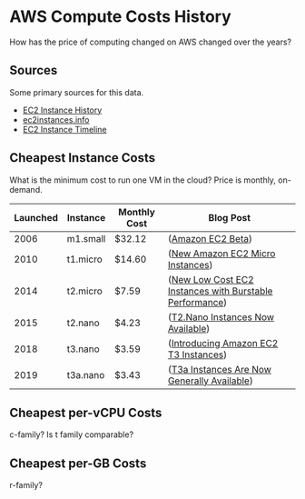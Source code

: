 # AWS Compute Costs History
How has the price of computing changed on AWS changed over the years?

## Sources
Some primary sources for this data.
* [EC2 Instance History](https://aws.amazon.com/blogs/aws/ec2-instance-history/)
* [ec2instances.info](https://ec2instances.info/)
* [EC2 Instance Timeline](https://instancetyp.es/)


## Cheapest Instance Costs
What is the minimum cost to run one VM in the cloud? Price is monthly, on-demand.

|Launched|Instance|Monthly Cost|Blog Post|
|--------|--------|------------|---------|
|2006   |m1.small   |$32.12  |([Amazon EC2 Beta](https://aws.amazon.com/blogs/aws/amazon_ec2_beta/))|
|2010   |t1.micro   |$14.60  |([New Amazon EC2 Micro Instances](https://aws.amazon.com/blogs/aws/new-amazon-ec2-micro-instances/))|
|2014   |t2.micro   |$7.59   |([New Low Cost EC2 Instances with Burstable Performance](https://aws.amazon.com/about-aws/whats-new/2014/07/01/introducing-t2-the-new-low-cost-general-purpose-instance-type-for-amazon-ec2/))|
|2015   |t2.nano    |$4.23   |([T2.Nano Instances Now Available](https://aws.amazon.com/blogs/aws/ec2-update-t2-nano-instances-now-available/))|
|2018   |t3.nano    |$3.59   |([Introducing Amazon EC2 T3 Instances](https://aws.amazon.com/about-aws/whats-new/2018/08/introducing-amazon-ec2-t3-instances/))|
|2019   |t3a.nano   |$3.43   |([T3a Instances Are Now Generally Available](https://aws.amazon.com/about-aws/whats-new/2019/04/amazon-ec2-t3a-instances-are-now-generally-available/))|

## Cheapest per-vCPU Costs
c-family? Is t family comparable?

## Cheapest per-GB Costs
r-family?

